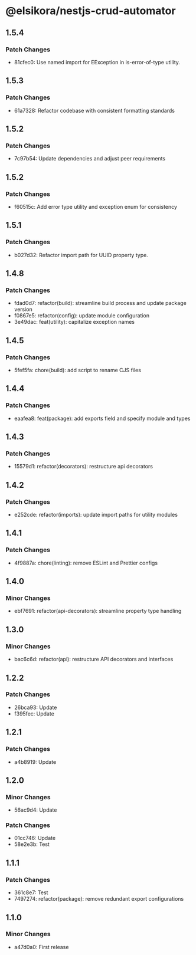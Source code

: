 # @elsikora/nestjs-crud-automator

## 1.5.4

### Patch Changes

- 81cfec0: Use named import for EException in is-error-of-type utility.

## 1.5.3

### Patch Changes

- 61a7328: Refactor codebase with consistent formatting standards

## 1.5.2

### Patch Changes

- 7c97b54: Update dependencies and adjust peer requirements

## 1.5.2

### Patch Changes

- f60515c: Add error type utility and exception enum for consistency

## 1.5.1

### Patch Changes

- b027d32: Refactor import path for UUID property type.

## 1.4.8

### Patch Changes

- fdad0d7: refactor(build): streamline build process and update package version
- f0867e5: refactor(config): update module configuration
- 3e49dac: feat(utility): capitalize exception names

## 1.4.5

### Patch Changes

- 5fef5fa: chore(build): add script to rename CJS files

## 1.4.4

### Patch Changes

- eaafea8: feat(package): add exports field and specify module and types

## 1.4.3

### Patch Changes

- 15579d1: refactor(decorators): restructure api decorators

## 1.4.2

### Patch Changes

- e252cde: refactor(imports): update import paths for utility modules

## 1.4.1

### Patch Changes

- 4f9887a: chore(linting): remove ESLint and Prettier configs

## 1.4.0

### Minor Changes

- ebf7691: refactor(api-decorators): streamline property type handling

## 1.3.0

### Minor Changes

- bac6c6d: refactor(api): restructure API decorators and interfaces

## 1.2.2

### Patch Changes

- 26bca93: Update
- f395fec: Update

## 1.2.1

### Patch Changes

- a4b8919: Update

## 1.2.0

### Minor Changes

- 56ac9d4: Update

### Patch Changes

- 01cc746: Update
- 58e2e3b: Test

## 1.1.1

### Patch Changes

- 361c8e7: Test
- 7497274: refactor(package): remove redundant export configurations

## 1.1.0

### Minor Changes

- a47d0a0: First release
